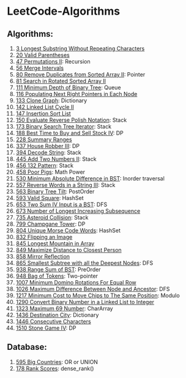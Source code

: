 # LeetCode-Algorithms

## Algorithms:

1. [3 Longest Substring Without Repeating Characters](https://github.com/hellomrsun/LeetCode-Algorithms/tree/main/Algorithms/3-Longest-Substring-Without-Repeating-Characters)
2. [20 Valid Parentheses](https://github.com/hellomrsun/LeetCode-Algorithms/tree/main/Algorithms/20-Valid-Parentheses)
3.  [47 Permutations II](https://github.com/hellomrsun/LeetCode-Algorithms/tree/main/Algorithms/47-Permutations-II): Recursion
4.  [56 Merge Intervals](https://github.com/hellomrsun/LeetCode-Algorithms/tree/main/Algorithms/56-Merge-Intervals)
5.  [80 Remove Duplicates from Sorted Array II](https://github.com/hellomrsun/LeetCode-Algorithms/tree/main/Algorithms/80-Remove-Duplicates-from-Sorted-Array-II): Pointer
6.  [81 Search in Rotated Sorted Array II](https://github.com/hellomrsun/LeetCode-Algorithms/tree/main/Algorithms/81-Search-in-Rotated-Sorted-Array-II)
7.  [111 Minimum Depth of Binary Tree](https://github.com/hellomrsun/LeetCode-Algorithms/tree/main/Algorithms/111-Minimum-Depth-of-Binary-Tree): Queue
8.  [116 Populating Next Right Pointers in Each Node](https://github.com/hellomrsun/LeetCode-Algorithms/tree/main/Algorithms/116-Populating-Next-Right-Pointers-in-Each-Node)
9.  [133 Clone Graph](https://github.com/hellomrsun/LeetCode-Algorithms/tree/main/Algorithms/133-Clone-Graph): Dictionary
10. [142 Linked List Cycle II](https://github.com/hellomrsun/LeetCode-Algorithms/tree/main/Algorithms/142-Linked-List-Cycle-II)
11. [147 Insertion Sort List](https://github.com/hellomrsun/LeetCode-Algorithms/tree/main/Algorithms/147-Insertion-Sort-List)
12. [150 Evaluate Reverse Polish Notation](https://github.com/hellomrsun/LeetCode-Algorithms/tree/main/Algorithms/150-Evaluate-Reverse-Polish-Notation): Stack
13. [173 Binary Search Tree Iterator](https://github.com/hellomrsun/LeetCode-Algorithms/tree/main/Algorithms/173-Binary-Search-Tree-Iterator): Stack
14. [188 Best Time to Buy and Sell Stock IV](https://github.com/hellomrsun/LeetCode-Algorithms/tree/main/Algorithms/188-Best-Time-to-Buy-and-Sell-Stock-IV): DP
15. [228 Summary Ranges](https://github.com/hellomrsun/LeetCode-Algorithms/tree/main/Algorithms/228-Summary-Ranges)
16. [337 House Robber III](https://github.com/hellomrsun/LeetCode-Algorithms/tree/main/Algorithms/337-House-Robber-III): DP
17. [394 Decode String](https://github.com/hellomrsun/LeetCode-Algorithms/tree/main/Algorithms/394-Decode-String): Stack
18. [445 Add Two Numbers II](https://github.com/hellomrsun/LeetCode-Algorithms/tree/main/Algorithms/445-Add-Two-Numbers-II): Stack
19. [456 132 Pattern](https://github.com/hellomrsun/LeetCode-Algorithms/tree/main/Algorithms/456-132-Pattern): Stack
20. [458 Poor Pigs](https://github.com/hellomrsun/LeetCode-Algorithms/tree/main/Algorithms/458-Poor-Pigs): Math Power
21. [530 Minimum Absolute Difference in BST](https://github.com/hellomrsun/LeetCode-Algorithms/tree/main/Algorithms/530-Minimum-Absolute-Difference-in-BST): Inorder traversal
22. [557 Reverse Words in a String III](https://github.com/hellomrsun/LeetCode-Algorithms/tree/main/Algorithms/557-Reverse-Words-in-a-String-III): Stack
23. [563 Binary Tree Tilt](https://github.com/hellomrsun/LeetCode-Algorithms/tree/main/Algorithms/563-Binary-Tree-Tilt): PostOrder
24. [593 Valid Square](https://github.com/hellomrsun/LeetCode-Algorithms/tree/main/Algorithms/593-Valid-Square): HashSet
25. [653 Two Sum IV Input is a BST](https://github.com/hellomrsun/LeetCode-Algorithms/tree/main/Algorithms/653-Two-Sum-IV-Input-is-a-BST): DFS
26. [673 Number of Longest Increasing Subsequence](https://github.com/hellomrsun/LeetCode-Algorithms/tree/main/Algorithms/673-Number-of-Longest-Increasing-Subsequence)
27. [735 Asteroid Collision](https://github.com/hellomrsun/LeetCode-Algorithms/tree/main/Algorithms/735-Asteroid-Collision): Stack
28. [799 Champgane Tower](https://github.com/hellomrsun/LeetCode-Algorithms/tree/main/Algorithms/799-Champgane-Tower): DP
29. [804 Unique Morse Code Words](https://github.com/hellomrsun/LeetCode-Algorithms/tree/main/Algorithms/804-Unique-Morse-Code-Words): HashSet
30. [832 Flipping an Image](https://github.com/hellomrsun/LeetCode-Algorithms/tree/main/Algorithms/832-Flipping-an-Image)
31. [845 Longest Mountain in Array](https://github.com/hellomrsun/LeetCode-Algorithms/tree/main/Algorithms/845-Longest-Mountain-in-Array)
32. [849 Maximize Distance to Closest Person](https://github.com/hellomrsun/LeetCode-Algorithms/tree/main/Algorithms/849-Maximize-Distance-to-Closest-Person)
33. [858 Mirror Reflection](https://github.com/hellomrsun/LeetCode-Algorithms/tree/main/Algorithms/858-Mirror-Reflection)
34. [865 Smallest Subtree with all the Deepest Nodes](https://github.com/hellomrsun/LeetCode-Algorithms/tree/main/Algorithms/865-Smallest-Subtree-with-all-the-Deepest-Nodes): DFS
35. [938 Range Sum of BST](https://github.com/hellomrsun/LeetCode-Algorithms/tree/main/Algorithms/938-Range-Sum-of-BST): PreOrder
36. [948 Bag of Tokens](https://github.com/hellomrsun/LeetCode-Algorithms/tree/main/Algorithms/948-Bag-of-Tokens): Two-pointer
37. [1007 Minimum Domino Rotations For Equal Row](https://github.com/hellomrsun/LeetCode-Algorithms/tree/main/Algorithms/1007-Minimum-Domino-Rotations-For-Equal-Row)
38. [1026 Maximum Difference Between Node and Ancestor](https://github.com/hellomrsun/LeetCode-Algorithms/tree/main/Algorithms/1026-Maximum-Difference-Between-Node-and-Ancestor): DFS
39. [1217 Minimum Cost to Move Chips to The Same Position](https://github.com/hellomrsun/LeetCode-Algorithms/tree/main/Algorithms/1217-Minimum-Cost-to-Move-Chips-to-The-Same-Position): Modulo
40. [1290 Convert Binary Number in a Linked List to Integer](https://github.com/hellomrsun/LeetCode-Algorithms/tree/main/Algorithms/1290-Convert-Binary-Number-in-a-Linked-List-to-Integer)
41. [1323 Maximum 69 Number](https://github.com/hellomrsun/LeetCode-Algorithms/tree/main/Algorithms/1323-Maximum-69-Number): CharArray
42. [1436 Destination City](https://github.com/hellomrsun/LeetCode-Algorithms/tree/main/Algorithms/1436-Destination-City): Dictionary
43. [1446 Consecutive Characters](https://github.com/hellomrsun/LeetCode-Algorithms/tree/main/Algorithms/1446-Consecutive-Characters)
44. [1510 Stone Game IV](https://github.com/hellomrsun/LeetCode-Algorithms/tree/main/Algorithms/1510-Stone-Game-IV): DP




## Database:

1. [595 Big Countries](https://github.com/hellomrsun/LeetCode-Algorithms/tree/main/Database/595-Big-Countries): OR or UNION
2. [178 Rank Scores](https://github.com/hellomrsun/LeetCode-Algorithms/tree/main/Database/178-Rank-Scores): dense_rank()

